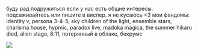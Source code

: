 
буду рад подружиться если у нас есть общие интересы. подсаживайтесь или пишите в виспер. я не кусаюсь <3 мои фандомы: identity v, persona 3-4-5, sky children of the light, ensemble stars, charisma house, hypmic, paradox live, madoka magica, the summer hikaru died, alien stage, 8:11, потерянный в облаке, бекрумс 

 ![](https://i.pinimg.com/736x/6e/9c/09/6e9c09ba8052f2e6bda47c412d0065bf.jpg) 
